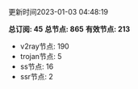 更新时间2023-01-03 04:48:19

**总订阅: 45**
**总节点: 865**
**有效节点: 213**
- v2ray节点: 190
- trojan节点: 5
- ss节点: 16
- ssr节点: 2

